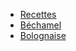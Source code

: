<!-- docs/_sidebar.md -->
- [Recettes](/Recettes/)
- [Béchamel](/Recettes/Sauces/bechamel.md)
- [Bolognaise](/Recettes/Sauces/bolognaise.md)

